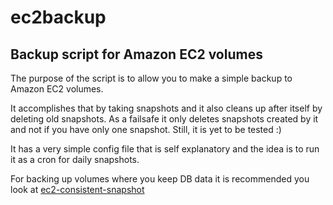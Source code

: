 ec2backup
=========

Backup script for Amazon EC2 volumes
------------------------------------

The purpose of the script is to allow you to make a simple backup to Amazon EC2 volumes.

It accomplishes that by taking snapshots and it also cleans up after itself by deleting old snapshots. As a failsafe it only deletes snapshots created by it and not if you have only one snapshot. Still, it is yet to be tested :)

It has a very simple config file that is self explanatory and the idea is to run it as a cron for daily snapshots.

For backing up volumes where you keep DB data it is recommended you look at [ec2-consistent-snapshot](https://github.com/alestic/ec2-consistent-snapshot)
